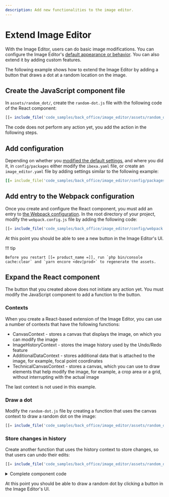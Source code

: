 ```yaml
---
description: Add new functionalities to the image editor.
---
```


# Extend Image Editor

With the Image Editor, users can do basic image modifications.
You can configure the Image Editor's [default appearance or behavior](../guide/image_editor.md).
You can also extend it by adding custom features.

The following example shows how to extend the Image Editor
by adding a button that draws a dot at a random location on the image.

## Create the JavaScript component file

In `assets/random_dot/`, create the `random-dot.js` file with the following code of the React component:

``` js
[[= include_file('code_samples/back_office/image_editor/assets/random_dot/random-dot-stem.js') =]]
```

The code does not perform any action yet, you add the action in the following steps.

## Add configuration

Depending on whether you [modified the default settings](../guide/image_editor.md#configuration), and where you did it,
in `config/packages` either modify the `ibexa.yaml` file, or create an 
`image_editor.yaml` file by adding settings similar to the following example:

``` yaml
[[= include_file('code_samples/back_office/image_editor/config/packages/image_editor.yaml', 0, 9) =]][[= include_file('code_samples/back_office/image_editor/config/packages/image_editor.yaml', 36, 39) =]]
```

## Add entry to the Webpack configuration

Once you create and configure the React component, you must add an entry to [the Webpack configuration](../tutorials/platform_beginner/3_customize_the_front_page.md#configuring-webpack).
In the root directory of your project, modify the `webpack.config.js` file by adding the following code:

``` js
[[= include_file('code_samples/back_office/image_editor/config/webpack.config.js', 41, 46) =]]
```
At this point you should be able to see a new button in the Image Editor's UI.

!!! tip

    Before you restart [[= product_name =]], run `php bin/console cache:clear` and `yarn encore <dev|prod>` to regenerate the assets.

## Expand the React component

The button that you created above does not initiate any action yet.
You must modify the JavaScript component to add a function to the button.

### Contexts

When you create a React-based extension of the Image Editor, you can use a number of contexts that have the following functions:

- CanvasContext - stores a canvas that displays the image, on which you can modify the image
- ImageHistoryContext - stores the image history used by the Undo/Redo feature
- AdditionalDataContext - stores additional data that is attached to the image, for example, focal point coordinates
- TechnicalCanvasContext - stores a canvas, which you can use to draw elements that help modify the image, for example, a crop area or a grid, without interrupting with the actual image

The last context is not used in this example.

### Draw a dot

Modify the `random-dot.js` file by creating a function that uses the canvas context to draw a random dot on the image:

``` js
[[= include_file('code_samples/back_office/image_editor/assets/random_dot/random-dot.js', 24, 41) =]]
```

### Store changes in history

Create another function that uses the history context to store changes, so that users can undo their edits:

``` js
[[= include_file('code_samples/back_office/image_editor/assets/random_dot/random-dot.js', 15, 24) =]]
```

<details class="tip">
<summary>Complete component code</summary>
``` js
[[= include_file('code_samples/back_office/image_editor/assets/random_dot/random-dot.js') =]]
```
</details>

At this point you should be able to draw a random dot by clicking a button in the Image Editor's UI.
